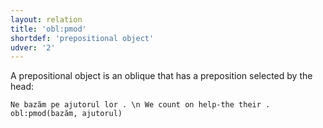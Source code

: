 ```yaml
---
layout: relation
title: 'obl:pmod'
shortdef: 'prepositional object'
udver: '2'
---
```


A prepositional object is an oblique that has a preposition selected by the head:

~~~ sdparse
Ne bazăm pe ajutorul lor . \n We count on help-the their .
obl:pmod(bazăm, ajutorul)
~~~
<!-- Interlanguage links updated Pá kvě 14 11:09:18 CEST 2021 -->
